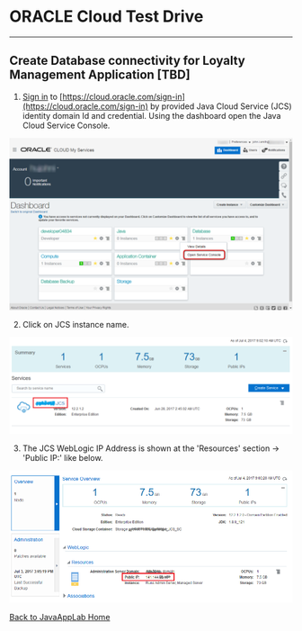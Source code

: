 # ORACLE Cloud Test Drive #
-----
## Create Database connectivity for Loyalty Management Application [TBD] ##

1. [Sign in](sign.in.to.oracle.cloud.md) to [https://cloud.oracle.com/sign-in](https://cloud.oracle.com/sign-in) by provided Java Cloud Service \(JCS\) identity domain Id and credential. Using the dashboard open the Java Cloud Service Console.

![](images/jcs/00.png)

2. Click on JCS instance name. 

![](images/jcs/01.png)

3. The JCS WebLogic IP Address is shown at the 'Resources' section -> 'Public IP:' like below.

![](images/jcs/02.png)

[Back to JavaAppLab Home](README.md)
